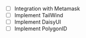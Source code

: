 - [ ] Integration with Metamask  
- [ ] Implement TailWind  
- [ ] Implement DaisyUI  
- [ ] Implement PolygonID  